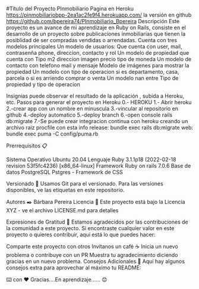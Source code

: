 #Título del Proyecto PInmobiliario Pagina en Heroku https://pinmobiliariobpp-2ea1ac2fe9f4.herokuapp.com/
la versión en github https://github.com/bpereira74/PInmobiliario_Bpereira
Descripción Este proyecto es un avance de mi aprendizaje en Ruby on Rails, consiste en el desarrollo de un proyecto sobre publicaciones inmobiliarias que tienen la posiblidad de ser compradas vendidas o arrendadas. 
Cuenta con tres modelos principales
Un modelo de usuarios: Que cuenta con user, mail, contrasenña phone, direccion, contacto y rol
Un modelo de propiedad que cuenta con Tipo m2 direccion imagen  precio tipo de moneda
Un modelo de contacto con telefono mail y mensaje
Modelo de imágenes para mostrar la propiedad
Un modelo con tipo de operacion si es departamento, casa, parcela o si es arriendo comprar o venta
Un modelo nan entre Tipo de propiedad y tipo de operacion

Insignias puede observar el resultado de la aplicación , subida a Heroku, etc.
Pasos para generar el proyecto en Heroku
0.- HEROKU
1.- Abrir heroku
2.-crear app con un nombre en minuscula
3.-vincular al repositorio en github
4.-deploy automatico
5.-deploy branch
6.-open console rails db:migrate
7.-Se puede crear integracion continua con heroku creando un archivo raiz procfile con esta info
release: bundle exec rails db:migrate
web: bundle exec puma -C config/puma.rb

Prerrequisitos 📋

Sistema Operativo Ubuntu 20.04 Lenguaje Ruby 3.1.1p18 (2022-02-18 revision 53f5fc4236) [x86_64-linux] Framework Ruby on rails 7.0.6 Base de datos PostgreSQL Pstgres - Framework de CSS

Versionado 📌 Usamos Git para el versionado. Para las versiones disponibles, ve las etiquetas en este repositorio.

Autores ✒️ Bárbara Pereira Licencia 📄 Este proyecto está bajo la Licencia XYZ - ve el archivo LICENSE.md para detalles

Expresiones de Gratitud 🎁 Estamos agradecidos por las contribuciones de la comunidad a este proyecto. Si encontraste cualquier valor en este proyecto o quieres contribuir, aquí está lo que puedes hacer:

Comparte este proyecto con otros Invítanos un café ☕ Inicia un nuevo problema o contribuye con un PR Muestra tu agradecimiento diciendo gracias en un nuevo problema. Consejos Adicionales 📝 Aquí hay algunos consejos extra para aprovechar al máximo tu README:



⌨️ con ❤️ Gracias....En aprendizaje...... 😊